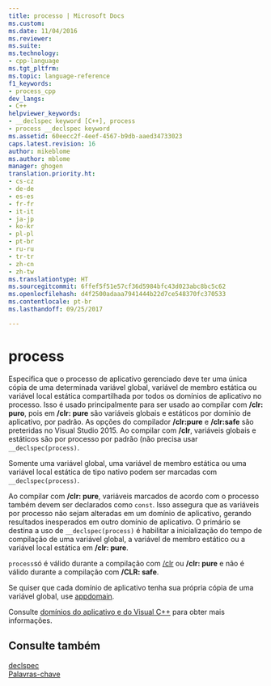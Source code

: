 ```yaml
---
title: processo | Microsoft Docs
ms.custom: 
ms.date: 11/04/2016
ms.reviewer: 
ms.suite: 
ms.technology:
- cpp-language
ms.tgt_pltfrm: 
ms.topic: language-reference
f1_keywords:
- process_cpp
dev_langs:
- C++
helpviewer_keywords:
- __declspec keyword [C++], process
- process __declspec keyword
ms.assetid: 60eecc2f-4eef-4567-b9db-aaed34733023
caps.latest.revision: 16
author: mikeblome
ms.author: mblome
manager: ghogen
translation.priority.ht:
- cs-cz
- de-de
- es-es
- fr-fr
- it-it
- ja-jp
- ko-kr
- pl-pl
- pt-br
- ru-ru
- tr-tr
- zh-cn
- zh-tw
ms.translationtype: HT
ms.sourcegitcommit: 6ffef5f51e57cf36d5984bfc43d023abc8bc5c62
ms.openlocfilehash: d4f2500adaaa7941444b22d7ce548370fc370533
ms.contentlocale: pt-br
ms.lasthandoff: 09/25/2017

---
```

# <a name="process"></a>process
Especifica que o processo de aplicativo gerenciado deve ter uma única cópia de uma determinada variável global, variável de membro estática ou variável local estática compartilhada por todos os domínios de aplicativo no processo. Isso é usado principalmente para ser usado ao compilar com **/clr: puro**, pois em **/clr: pure** são variáveis globais e estáticos por domínio de aplicativo, por padrão. As opções do compilador **/clr:pure** e **/clr:safe** são preteridas no Visual Studio 2015. Ao compilar com **/clr**, variáveis globais e estáticos são por processo por padrão (não precisa usar `__declspec(process)`.  
  
 Somente uma variável global, uma variável de membro estática ou uma variável local estática de tipo nativo podem ser marcadas com `__declspec(process)`.  
  
 Ao compilar com **/clr: pure**, variáveis marcados de acordo com o processo também devem ser declarados como `const`. Isso assegura que as variáveis por processo não sejam alteradas em um domínio de aplicativo, gerando resultados inesperados em outro domínio de aplicativo. O primário se destina a uso de `__declspec(process)` é habilitar a inicialização do tempo de compilação de uma variável global, a variável de membro estático ou a variável local estática em **/clr: pure**.  
  
 `process`só é válido durante a compilação com [/clr](../build/reference/clr-common-language-runtime-compilation.md) ou **/clr: pure** e não é válido durante a compilação com **/CLR: safe**.  
  
 Se quiser que cada domínio de aplicativo tenha sua própria cópia de uma variável global, use [appdomain](../cpp/appdomain.md).  
  
 Consulte [domínios do aplicativo e do Visual C++](../dotnet/application-domains-and-visual-cpp.md) para obter mais informações.  
  
## <a name="see-also"></a>Consulte também  
 [declspec](../cpp/declspec.md)   
 [Palavras-chave](../cpp/keywords-cpp.md)

